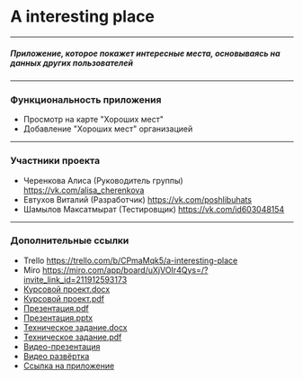 # A interesting place
____
##### Приложение, которое покажет интересные места, основываясь на данных других пользователей
____
### Функциональность приложения 
- Просмотр на карте "Хороших мест" 
- Добавление "Хороших мест" организацией
____

### Участники проекта 
 - Черенкова Алиса (Руководитель группы) https://vk.com/alisa_cherenkova
 - Евтухов Виталий (Разработчик) https://vk.com/poshlibuhats
 - Шамылов Максатмырат (Тестировщик) https://vk.com/id603048154
____

### Дополнительные ссылки
- Trello  https://trello.com/b/CPmaMqk5/a-interesting-place
- Miro  https://miro.com/app/board/uXjVOIr4Qys=/?invite_link_id=211912593173
- [Курсовой проект.docx]([https://github.com/alisacherenkova/A-interesting-place/files/8857211/default.docx](https://github.com/alisacherenkova/A-interesting-place/blob/master/%D0%94%D0%BE%D0%BA%D1%83%D0%BC%D0%B5%D0%BD%D1%82%D1%8B/%D0%9A%D1%83%D1%80%D1%81%D0%BE%D0%B2%D0%BE%D0%B9%20%D0%BF%D1%80%D0%BE%D0%B5%D0%BA%D1%82.docx))
- [Курсовой проект.pdf]([https://github.com/alisacherenkova/A-interesting-place/files/8857213/default.pdf](https://github.com/alisacherenkova/A-interesting-place/blob/master/%D0%94%D0%BE%D0%BA%D1%83%D0%BC%D0%B5%D0%BD%D1%82%D1%8B/%D0%9A%D1%83%D1%80%D1%81%D0%BE%D0%B2%D0%BE%D0%B9%20%D0%BF%D1%80%D0%BE%D0%B5%D0%BA%D1%82.pdf))
- [Презентация.pdf](https://github.com/alisacherenkova/A-interesting-place/files/8857214/default.pdf)
- [Презентация.pptx](https://github.com/alisacherenkova/A-interesting-place/files/8857215/default.pptx)
- [Техническое задание.docx]([https://github.com/alisacherenkova/A-interesting-place/files/8857217/default.docx](https://github.com/alisacherenkova/A-interesting-place/blob/master/%D0%94%D0%BE%D0%BA%D1%83%D0%BC%D0%B5%D0%BD%D1%82%D1%8B/%D0%A2%D0%B5%D1%85%D0%BD%D0%B8%D1%87%D0%B5%D1%81%D0%BA%D0%BE%D0%B5%20%D0%B7%D0%B0%D0%B4%D0%B0%D0%BD%D0%B8%D0%B5.docx))
- [Техническое задание.pdf]([https://github.com/alisacherenkova/A-interesting-place/files/8857218/default.pdf](https://github.com/alisacherenkova/A-interesting-place/blob/master/%D0%94%D0%BE%D0%BA%D1%83%D0%BC%D0%B5%D0%BD%D1%82%D1%8B/%D0%A2%D0%B5%D1%85%D0%BD%D0%B8%D1%87%D0%B5%D1%81%D0%BA%D0%BE%D0%B5%20%D0%B7%D0%B0%D0%B4%D0%B0%D0%BD%D0%B8%D0%B5.pdf))
- [Видео-презентация](https://disk.yandex.ru/i/WnYS4GcLOzxmzA)
- [Видео развёртка](https://disk.yandex.ru/i/znV0Nzk4iVYAJw)
- [Ссылка на приложение](http://slidanchick.pythonanywhere.com/)
